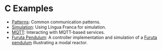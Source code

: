 # C Examples
* [Patterns](src/patterns/README.md): Common communication patterns.
* [Simulation](src/simulation/README.md): Using Lingua Franca for simulation.
* [MQTT](src/MQTT/README.md): Interacting with MQTT-based services.
* [Furuta Pendulum](src/modal_models/FurutaPendulum/README.md): A controller implementation and simulation of a [Furuta pendulum](https://en.wikipedia.org/wiki/Furuta_pendulum) illustrating a modal reactor.